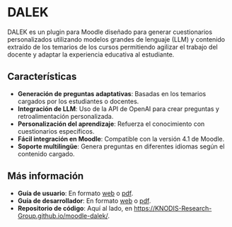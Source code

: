 # DALEK

DALEK es un plugin para Moodle diseñado para generar cuestionarios
personalizados utilizando modelos grandes de lenguaje (LLM) y contenido
extraído de los temarios de los cursos permitiendo agilizar el trabajo
del docente y adaptar la experiencia educativa al estudiante.

## Características

- **Generación de preguntas adaptativas**: Basadas en los temarios
  cargados por los estudiantes o docentes.
- **Integración de LLM**: Uso de la API de OpenAI para crear preguntas y
  retroalimentación personalizada.
- **Personalización del aprendizaje**: Refuerza el conocimiento con
  cuestionarios específicos.
- **Fácil integración en Moodle**: Compatible con la versión 4.1 de
  Moodle.
- **Soporte multilingüe**: Genera preguntas en diferentes idiomas según
  el contenido cargado.

## Más información

- **Guía de usuario**: En formato [web](https://KNODIS-Research-Group.github.io/moodle-dalek/users-guide/) o [pdf](https://KNODIS-Research-Group.github.io/moodle-dalek/users-guide/Guía-de-usuario.pdf).
- **Guía de desarrollador**: En formato [web](https://KNODIS-Research-Group.github.io/moodle-dalek/developers-guide/) o [pdf](https://KNODIS-Research-Group.github.io/moodle-dalek/developers-guide/Guía-de-desarrollador.pdf).
- **Repositorio de código**: Aquí al lado, en <https://KNODIS-Research-Group.github.io/moodle-dalek/>.